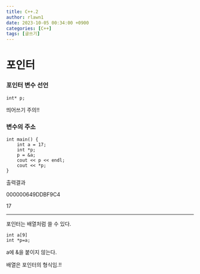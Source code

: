 ```yaml
---
title: C++.2
author: rlawn1
date: 2023-10-05 00:34:00 +0900
categories: [C++]
tags: [글쓰기]
---
```


# 포인터

### 포인터 변수 선언
```console
int* p;
```
띄어쓰기 주의!!

### 변수의 주소
```console
int main() {
	int a = 17;
	int *p;
	p = &a;
	cout << p << endl;
	cout << *p;
}
```
출력결과

000000649DDBF9C4

17

---

포인터는 배열처럼 쓸 수 있다.

```console
int a[9]
int *p=a;
```
a에 &을 붙이지 않는다.

배열은 포인터의 형식임.!!












